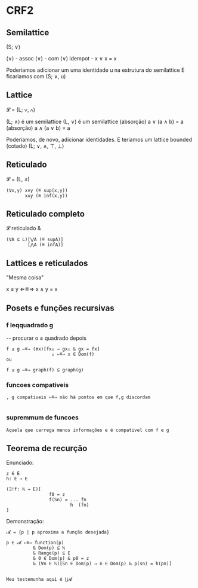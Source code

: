 # CRF2

## Semilattice

(S; ∨)

(∨) - assoc
(∨) - com
(∨) idempot - x ∨ x = x

Poderiamos adicionar um uma identidade u na estrutura do semilattice
E ficariamos com (S; ∨, u)

## Lattice

𝓛 = (L; ∨, ∧)

(L; ∧) é um semilattice
(L, ∨) é um semilattice
(absorção) a ∨ (a ∧ b) = a
(absorção) a ∧ (a ∨ b) = a

Poderiamos, de novo, adicionar identidades.
E teriamos um lattice bounded (cotado)
(L; ∨, ∧, ⊤, ⊥)

## Reticulado

𝓛 = (L, ≤)

````
(∀x,y) x∨y (≝ sup(x,y))
       x∧y (≝ inf(x,y))
````

## Reticulado completo

𝓛 reticulado &
````
(∀A ⊆ L)[⋁A (≝ supA)]
        [⋀A (≝ infA)]
````

## Lattices e reticulados

"Mesma coisa"

x ≤ y ⇐≝⇒ x ∧ y = x

## Posets e funções recursivas

### f leqquadrado g

-- procurar o ≤ quadrado depois

````
f ≤ g ⇐≝⇒ (∀x)[fx↓ ⇒ gx↓ & gx = fx]
                 ↓ ⇐≝⇒ x ∈ Dom(f)
ou

f ≤ g ⇐≝⇒ graph(f) ⊆ graph(g)
````

### funcoes compativeis

````
, g compativeis ⇐≝⇒ não há pontos em que f,g discordam
                      
````

### supremmum de funcoes

````
Aquela que carrega menos informações e é compativel com f e g
````

## Teorema de recurção

Enunciado:
````
z ∈ E 
h: E → E

(∃!f: ℕ → E)[
                f0 = z
                f(Sn) = ... fn
                        h  (fn)
]
````

Demonstração:
````
𝓐 = {p | p aproxima a função desejada}

p ∈ 𝓐 ⇐≝⇒ function(p) 
          & Dom(p) ⊆ ℕ 
          & Range(p) ⊆ E
          & 0 ∈ Dom(p) & p0 = z
          & (∀n ∈ ℕ)[Sn ∈ Dom(p) ⇒ n ∈ Dom(p) & p(sn) = h(pn)]


Meu testemunha aqui é ⋃𝓐
````
